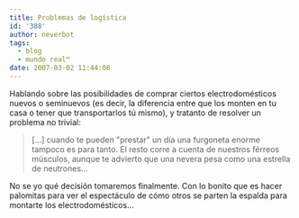 ```yaml
---
title: Problemas de logística
id: '388'
author: neverbot
tags:
  - blog
  - mundo real™
date: 2007-03-02 11:44:08
---
```


Hablando sobre las posibilidades de comprar ciertos electrodomésticos nuevos o seminuevos (es decir, la diferencia entre que los monten en tu casa o tener que transportarlos tú mismo), y tratanto de resolver un problema no trivial:

> \[...\] cuando te pueden "prestar" un día una furgoneta enorme tampoco es para tanto. El resto corre a cuenta de nuestros férreos músculos, aunque te advierto que una nevera pesa como una estrella de neutrones...

No se yo qué decisión tomaremos finalmente. Con lo bonito que es hacer palomitas para ver el espectáculo de cómo otros se parten la espalda para montarte los electrodomésticos...
